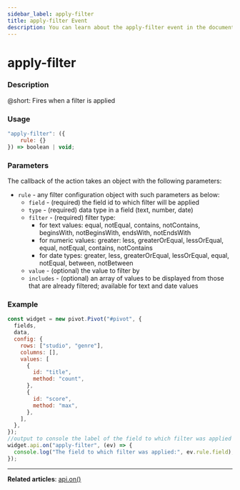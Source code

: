 ```yaml
---
sidebar_label: apply-filter
title: apply-filter Event
description: You can learn about the apply-filter event in the documentation of the DHTMLX JavaScript Pivot library. Browse developer guides and API reference, try out code examples and live demos, and download a free 30-day evaluation version of DHTMLX Pivot.
---
```


# apply-filter

### Description

@short: Fires when a filter is applied

### Usage

~~~jsx {}
"apply-filter": ({
    rule: {} 
}) => boolean | void;
~~~

### Parameters

The callback of the action takes an object with the following parameters:

- `rule` - any filter configuration object with such parameters as below:
  - `field` - (required) the field id to which filter will be applied
  - `type` - (required) data type in a field (text, number, date)
  - `filter` - (required) filter type:
     - for text values: equal, notEqual, contains, notContains, beginsWith, notBeginsWith, endsWith, notEndsWith
     - for numeric values: greater: less, greaterOrEqual, lessOrEqual, equal,	notEqual, contains, notContains
     - for date types: greater, less, greaterOrEqual, lessOrEqual, equal, notEqual, between, notBetween
  - `value` - (optional) the value to filter by
  - `includes` - (optional) an array of values to be displayed from those that are already filtered; available for text and date values

### Example

~~~jsx {20-23}
const widget = new pivot.Pivot("#pivot", {
  fields,
  data,
  config: {
    rows: ["studio", "genre"],
    columns: [],
    values: [
      {
        id: "title",
        method: "count",
      },
      {
        id: "score",
        method: "max",
      },
    ],
  },
});
//output to console the label of the field to which filter was applied
widget.api.on("apply-filter", (ev) => {
  console.log("The field to which filter was applied:", ev.rule.field);
});
~~~

---

**Related articles**: [api.on()](/api/internal/on-method)